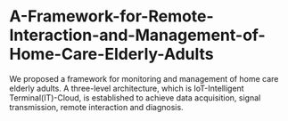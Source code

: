 # A-Framework-for-Remote-Interaction-and-Management-of-Home-Care-Elderly-Adults
We proposed a framework for monitoring and management of home care elderly adults. A three-level architecture, which is IoT-Intelligent Terminal(IT)-Cloud, is established to achieve data acquisition, signal transmission, remote interaction and diagnosis. 

